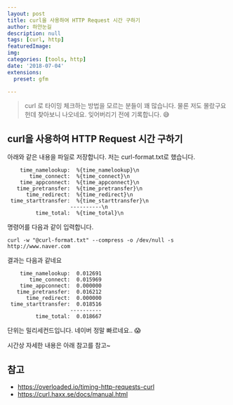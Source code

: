 ```yaml
---
layout: post
title: curl을 사용하여 HTTP Request 시간 구하기
author: 하얀눈길
description: null
tags: [curl, http]
featuredImage: 
img: 
categories: [tools, http]
date: '2018-07-04'
extensions:
  preset: gfm

---
```




> curl 로 타이밍 체크하는 방법을 모르는 분들이 꽤 많습니다. 물론 저도 몰랐구요
> 헌데 찾아보니 나오네요. 잊어버리기 전에 기록합니다.  :sweat_smile:


## curl을 사용하여 HTTP Request 시간 구하기

아래와 같은 내용을 파일로 저장합니다. 저는 curl-format.txt로 했습니다.


        time_namelookup:  %{time_namelookup}\n
           time_connect:  %{time_connect}\n
        time_appconnect:  %{time_appconnect}\n
       time_pretransfer:  %{time_pretransfer}\n
          time_redirect:  %{time_redirect}\n
     time_starttransfer:  %{time_starttransfer}\n
                        ----------\n
             time_total:  %{time_total}\n

명령어를 다음과 같이 입력합니다.

    curl -w "@curl-format.txt" --compress -o /dev/null -s http://www.naver.com

결과는 다음과 같네요

        time_namelookup:  0.012691
           time_connect:  0.015969
        time_appconnect:  0.000000
       time_pretransfer:  0.016212
          time_redirect:  0.000000
     time_starttransfer:  0.018516
                        ----------
             time_total:  0.018667

단위는 밀리세컨드입니다. 네이버 정말 빠르네요.. :scream:

시간상 자세한 내용은 아래 참고를 참고~

## 참고
- https://overloaded.io/timing-http-requests-curl
- https://curl.haxx.se/docs/manual.html



